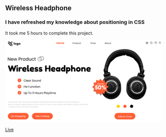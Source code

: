 ## Wireless Headphone

### I have refreshed my knowledge about positioning in CSS

It took me 5 hours to complete this project.

![LCO](thumbnail.png)

[Live]()